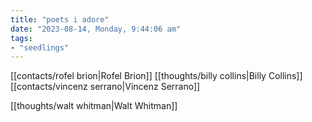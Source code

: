 ```yaml
---
title: "poets i adore"
date: "2023-08-14, Monday, 9:44:06 am"
tags:
- "seedlings"
---
```


[[contacts/rofel brion|Rofel Brion]]
[[thoughts/billy collins|Billy Collins]]
[[contacts/vincenz serrano|Vincenz Serrano]]

[[thoughts/walt whitman|Walt Whitman]]
